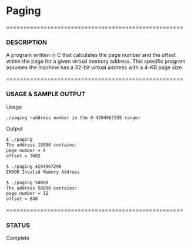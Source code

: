 # Paging

====================================================

### DESCRIPTION

A program written in C that calculates the page number and the offset within the page for a given virtual memory address.
This specific program assumes the machine has a 32-bit virtual address with a 4-KB page size.

====================================================

### USAGE & SAMPLE OUTPUT

Usage
```bash
./paging <address number in the 0-4294967295 range>
```
Output
```bash
$ ./paging
The address 19986 contains:
page number = 4
offset = 3602

$ ./paging 4294967296
ERROR Invalid Memory Address

$ ./paging 50000
The address 50000 contains:
page number = 12
offset = 848
```
====================================================

### STATUS
Complete
